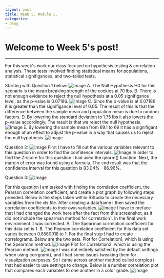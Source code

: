 ```yaml
---
layout: post
title: Week 5. Module 5.
categories:
- blog
---
```


# Welcome to Week 5's post!

---
For this week's work our class focused on hypothesis testing & correlation analysis.
These tests involved finding statistical means for populations, statistical signifigances, and two-tailed tests.

Starting with Question 1 below:
![Image](https://raw.githubusercontent.com/ScottAustinYoung/scottaustinyoung.github.io/refs/heads/master/assets/question1.png)
A. The Null Hypothesis H0 for this scenario is the mean breaking strength of the cookies at 70 lbs.
B. There is not enough evidence to reject the null hypothesis at a 0.05 signifigance level, as the p-value is 0.07186.
![Image](https://raw.githubusercontent.com/ScottAustinYoung/scottaustinyoung.github.io/refs/heads/master/assets/pvalue.png)
C. Since the p-value is at 0.07186 it is greater than the signifigance level of 0.05. The result of this is that the difference between the sample mean and population mean is due to random factors.
D. By lowering the standard deviation to 1.75 lbs it also lowers the p-value accordingly. The result is that we reject the null hypothesis.
![Image](https://raw.githubusercontent.com/ScottAustinYoung/scottaustinyoung.github.io/refs/heads/master/assets/pvalue2.png)
E. By lowering the sample mean from 69.1 to 69 it has a signifigant enough of an effect to adjust the p-value in a way that causes us to reject the null hypothesis.
![Image](https://raw.githubusercontent.com/ScottAustinYoung/scottaustinyoung.github.io/refs/heads/master/assets/parte.png)

Question 2:
![Image](https://raw.githubusercontent.com/ScottAustinYoung/scottaustinyoung.github.io/refs/heads/master/assets/question2.png)
First I have to fill out the various variables relevant to this question in order to find the confidence intervals.
![Image](https://raw.githubusercontent.com/ScottAustinYoung/scottaustinyoung.github.io/refs/heads/master/assets/question2formula.png)
In order to find the Z-score for this question I had used the qnorm() function. Next, the margin of error was found using a formula.
The end result was that the confidence interval for this question is 83.04% - 86.96%.

Question 3:
![Image](https://raw.githubusercontent.com/ScottAustinYoung/scottaustinyoung.github.io/refs/heads/master/assets/Question3.png)

For this question I am tasked with finding the correlation coefficient, the Pearson correlation coefficient, and create a plot graph by following steps provided.
Below is the steps taken within RStudio to create the necessary variables from the xls file. After creating a dataframe I then saved the correlation coefficients to their own variables.
![Image](https://raw.githubusercontent.com/ScottAustinYoung/scottaustinyoung.github.io/refs/heads/master/assets/question3work.png)
I have to preface that I had changed the work here after the fact from this screenshot, as it did not include the spearman method for correlation1. In the final work environment it was corrected.
A. The Spearman correlation coefficient for this data set is 1.
B. The Pearson correlation coefficient for this data set varies between 0.8580918 to 1.
For the final step I had to create correlograms. Below are the two sets.
Plot for Correlation1, which is using the Spearman method.
![Image](https://raw.githubusercontent.com/ScottAustinYoung/scottaustinyoung.github.io/refs/heads/master/assets/Corr1.png)
Plot for Correlation2, which is using the Pearson method.
![Image](https://raw.githubusercontent.com/ScottAustinYoung/scottaustinyoung.github.io/refs/heads/master/assets/Corr2.png)
I was not entirely satisfied by the default settings when using corrgram(), and I had some issues tweaking them for visualization purposes.
So I came across another method called corrplot() that had easier to use settings to change. Below is a number correlation plot that compares each variables to one another in a color grade.
![Image](https://raw.githubusercontent.com/ScottAustinYoung/scottaustinyoung.github.io/refs/heads/master/assets/Rplot.png)

